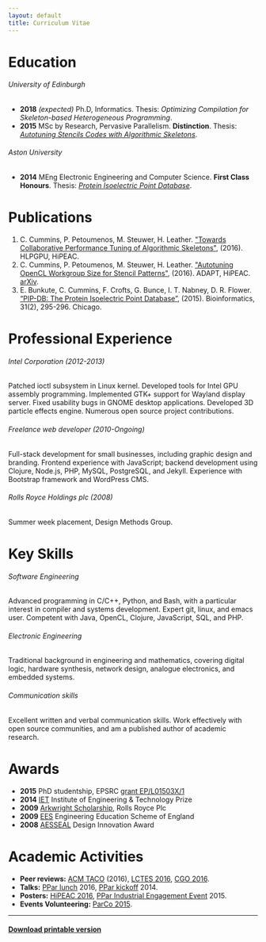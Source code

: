 ```yaml
---
layout: default
title: Curriculum Vitae
---
```


# Education

###### University of Edinburgh

* **2018** *(expected)* Ph.D, Informatics.
  Thesis: *Optimizing Compilation for Skeleton-based Heterogeneous Programming*.
* **2015** MSc by Research, Pervasive Parallelism.
  **Distinction**.
  Thesis: *<a target="_blank" title="Link opens in new window" href="/posts/msc/">Autotuning Stencils Codes with Algorithmic Skeletons</a>*.

###### Aston University

* **2014** MEng Electronic Engineering and Computer Science.
  **First Class Honours**.
  Thesis: *<a target="_blank" title="Link opens in new window" href="/posts/pip-db/">Protein Isoelectric Point Database</a>*.


# Publications

1. C. Cummins, P. Petoumenos, M. Steuwer, H. Leather.
   <a target="_blank" title="Link opens in new window" href="/pub/2016-hlpgpu.pdf">"Towards Collaborative Performance Tuning of Algorithmic Skeletons"</a>,
   (2016). HLPGPU, HiPEAC.
1. C. Cummins, P. Petoumenos, M. Steuwer, H. Leather.
   <a target="_blank" title="Link opens in new window" href="/pub/2016-adapt.pdf">"Autotuning OpenCL Workgroup Size for Stencil Patterns"</a>,
   (2016). ADAPT, HiPEAC. [arXiv](http://arxiv.org/abs/1511.02490).
1. E. Bunkute, C. Cummins, F. Crofts, G. Bunce, I. T. Nabney, D. R. Flower.
  [“PIP-DB: The Protein Isoelectric Point Database”](http://bioinformatics.oxfordjournals.org/content/31/2/295.full?etoc),
  (2015). Bioinformatics, 31(2), 295-296. Chicago.


# Professional Experience

###### Intel Corporation (2012-2013)

Patched ioctl subsystem in Linux kernel. Developed tools for Intel GPU
assembly programming. Implemented GTK+ support for Wayland display
server. Fixed usability bugs in GNOME desktop applications. Developed
3D particle effects engine. Numerous open source project
contributions.

###### Freelance web developer (2010-Ongoing)

Full-stack development for small businesses, including graphic design
and branding. Frontend experience with JavaScript; backend development
using Clojure, Node.js, PHP, MySQL, PostgreSQL, and Jekyll. Experience
with Bootstrap framework and WordPress CMS.

###### Rolls Royce Holdings plc (2008)

Summer week placement, Design Methods Group.


# Key Skills

###### Software Engineering

Advanced programming in C/C++, Python, and Bash, with a particular
interest in compiler and systems development. Expert git, linux, and
emacs user. Competent with Java, OpenCL, Clojure, JavaScript, SQL, and
PHP.

###### Electronic Engineering

Traditional background in engineering and mathematics, covering
digital logic, hardware synthesis, network design, analogue
electronics, and embedded systems.

###### Communication skills

Excellent written and verbal communication skills. Work effectively
with open source communities, and am a published author of academic
research.


# Awards

* **2015** PhD studentship, EPSRC
  [grant EP/L01503X/1](http://gow.epsrc.ac.uk/NGBOViewGrant.aspx?GrantRef=EP/L01503X/1)
* **2014** [IET](http://www.theiet.org/membership/awards/index.cfm)
  Institute of Engineering & Technology Prize
* **2009** [Arkwright Scholarship](http://www.arkwright.org.uk/),
  Rolls Royce Plc
* **2009**
  [EES](http://www.etrust.org.uk/engineering-education-scheme)
  Engineering Education Scheme of England
* **2008** [AESSEAL](http://www.aesseal.co.uk/en)
  Design Innovation Award


# Academic Activities

* **Peer reviews:** [ACM TACO](http://taco.acm.org/) (2016),
  [LCTES 2016](http://lctes16.citi.sinica.edu.tw/),
  [CGO 2016](http://cgo.org/cgo2016/).
* **Talks:**
  [PPar lunch](http://pervasiveparallelism.inf.ed.ac.uk/ppar-lunch/)
  2016,
  [PPar kickoff](http://pervasiveparallelism.inf.ed.ac.uk/kick-off/)
  2014.
* **Posters:** [HiPEAC 2016](https://www.hipeac.net/2016/prague/),
  [PPar Industrial Engagement Event](http://pervasiveparallelism.inf.ed.ac.uk/internal-conference-2015/)
  2015.
* **Events Volunteering:**
  [ParCo 2015](http://www.parco2015.org/home).


----

#### <a href="/cv.pdf" target="_blank" title="Link opens in new window">Download printable version</a>
